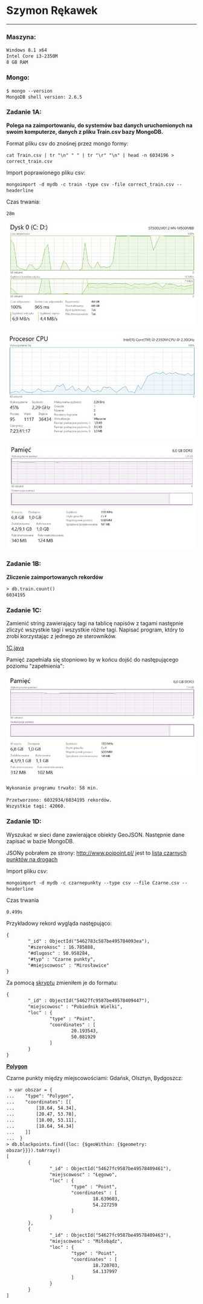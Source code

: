 # Szymon Rękawek
----
### Maszyna:
```
Windows 8.1 x64
Intel Core i3-2350M 
8 GB RAM
```

### Mongo:
```
$ mongo --version
MongoDB shell version: 2.6.5
```
### Zadanie 1A:
**Polega na zaimportowaniu, do systemów baz danych uruchomionych na swoim komputerze, danych z pliku Train.csv bazy MongoDB.**

Format pliku csv do znośnej przez mongo formy:
```
cat Train.csv | tr "\n" " " | tr "\r" "\n" | head -n 6034196 > correct_train.csv
```


Import poprawionego pliku csv:
```
mongoimport -d mydb -c train -type csv -file correct_train.csv --headerline
```

Czas trwania:
```
28m
```

![alt tag](https://raw.githubusercontent.com/waveq/nosqlUG/master/screens/1A%20hdd.jpg?token=ABKxe1yjmn0aRp5LoKKymlg6uOE3tj45ks5Ua5NSwA%3D%3D)

![alt tag](https://raw.githubusercontent.com/waveq/nosqlUG/master/screens/1A%20cpu.jpg?token=ABKxe5-FInt7NepRp0BGUl39HguS5Qi2ks5Ua5NzwA%3D%3D)

![alt tag](https://raw.githubusercontent.com/waveq/nosqlUG/master/screens/1A%20RAM.jpg?token=ABKxexaoSMMzNxqZvHhHb9luHNh51Rgjks5Ua5OFwA%3D%3D)

### Zadanie 1B:
**Zliczenie zaimportowanych rekordów**
```
> db.train.count()
6034195
```
### Zadanie 1C:
Zamienić string zawierający tagi na tablicę napisów z tagami następnie zliczyć wszystkie tagi i wszystkie różne tagi. Napisać program, który to zrobi korzystając z jednego ze sterowników.

[1C.java](/scripts/1C.java)

Pamięć zapełniała się stopniowo by w końcu dojść do następującego poziomu "zapełnienia": 

![alt tag](https://raw.githubusercontent.com/waveq/nosqlUG/master/screens/1C%20ram.jpg?token=ABKxezPikvQ1Ndr05JYxayHCmlDlQrjeks5Ua5U9wA%3D%3D)
```
Wykonanie programu trwało: 58 min.

Przetworzono: 6032934/6034195 rekordów.
Wszystkie tagi: 42060.
```

### Zadanie 1D:
Wyszukać w sieci dane zawierające obiekty GeoJSON. Następnie dane zapisać w bazie MongoDB.

JSONy pobrałem ze strony: http://www.poipoint.pl/ jest to [lista czarnych punktów na drogach](http://www.poipoint.pl/poi_loading.php?poi=Czarne%20punkty&id=garmin) 

Import pliku csv:
```
mongoimport -d mydb -c czarnepunkty --type csv --file Czarne.csv --headerline
```

Czas trwania
```
0.499s
```

Przykładowy rekord wygląda następująco:
```
{
        "_id" : ObjectId("5462783c587be495784093ea"),
        "#szerokosc" : 16.785888,
        "#dlugosc" : 50.958284,
        "#typ" : "Czarne punkty",
        "#miejscowosc" : "Mirosławice"
}
```
Za pomocą [skryptu](/scripts/correctBlackPoints.js) zmieniłem je do formatu:
```
{
        "_id" : ObjectId("54627fc9587be49578409447"),
        "miejscowosc" : "Pobiednik Wielki",
        "loc" : {
                "type" : "Point",
                "coordinates" : [
                        20.193543,
                        50.081929
                ]
        }
}
```

**[Polygon](/maps/polygon.geojson)**

Czarne punkty między miejscowościami: Gdańsk, Olsztyn, Bydgoszcz:
```
 > var obszar = {
...    "type": "Polygon",
...    "coordinates": [[
...        [18.64, 54.34],
...        [20.47, 53.78],
...        [18.00, 53.11],
...        [18.64, 54.34]
...    ]]
...  }
> db.blackpoints.find({loc: {$geoWithin: {$geometry: obszar}}}).toArray()
[
        {
                "_id" : ObjectId("54627fc9587be49578409461"),
                "miejscowosc" : "Łęgowo",
                "loc" : {
                        "type" : "Point",
                        "coordinates" : [
                                18.639603,
                                54.227259
                        ]
                }
        },
        {
                "_id" : ObjectId("54627fc9587be49578409463"),
                "miejscowosc" : "Miłobądz",
                "loc" : {
                        "type" : "Point",
                        "coordinates" : [
                                18.720703,
                                54.137997
                        ]
                }
        }
]
```


